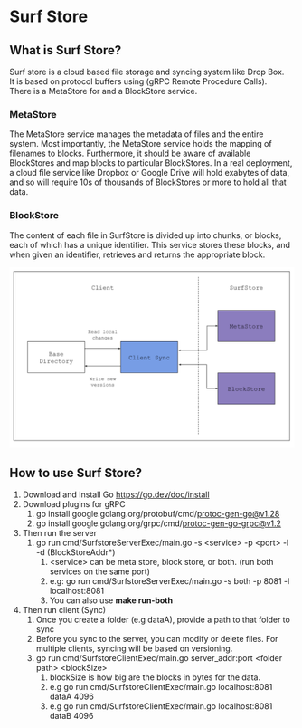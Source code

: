 # Surf Store #

## What is Surf Store? ##
Surf store is a cloud based file storage and syncing system like Drop Box.<br>
It is based on protocol buffers using (gRPC Remote Procedure Calls). <br>
There is a MetaStore for and a BlockStore service. 
### MetaStore ###
The MetaStore service manages the metadata of files and the entire system. Most importantly, the MetaStore service holds the mapping of filenames to blocks. Furthermore, it should be aware of available BlockStores and map blocks to particular BlockStores.  In a real deployment, a cloud file service like Dropbox or Google Drive will hold exabytes of data, and so will require 10s of thousands of BlockStores or more to hold all that data.
### BlockStore ###
The content of each file in SurfStore is divided up into chunks, or blocks, each of which has a unique identifier. This service stores these blocks, and when given an identifier, retrieves and returns the appropriate block.
<p align="center">
<img src="misc/surfsto.png" alt="isolated" width="600"/>
</p>

## How to use Surf Store? ##
1. Download and Install Go https://go.dev/doc/install
2. Download plugins for gRPC
   1. go install google.golang.org/protobuf/cmd/protoc-gen-go@v1.28
   2. go install google.golang.org/grpc/cmd/protoc-gen-go-grpc@v1.2
3. Then run the server
   1. go run cmd/SurfstoreServerExec/main.go -s &lt;service> -p &lt;port> -l -d (BlockStoreAddr*)
      1. &lt;service> can be meta store, block store, or both. (run both services on the same port)
      2. e.g: go run cmd/SurfstoreServerExec/main.go -s both -p 8081 -l localhost:8081
      3. You can also use **make run-both**
4. Then run client (Sync)
   1. Once you create a folder (e.g dataA), provide a path to that folder to sync
   2. Before you sync to the server, you can modify or delete files. For multiple clients, syncing will be based on versioning.
   3. go run cmd/SurfstoreClientExec/main.go server_addr:port &lt;folder path> &lt;blockSize>
      1. blockSize is how big are the blocks in bytes for the data.
      2. e.g go run cmd/SurfstoreClientExec/main.go localhost:8081 dataA 4096
      3. e.g go run cmd/SurfstoreClientExec/main.go localhost:8081 dataB 4096
